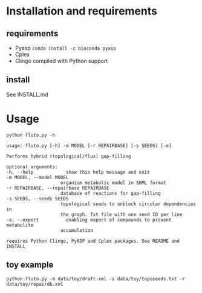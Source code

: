 # Installation and requirements

## requirements

* Pyasp
`conda install -c bioconda pyasp`
* Cplex
* Clingo compiled with Python support

## install

See INSTALL.md

# Usage

    python fluto.py -h

    usage: fluto.py [-h] -m MODEL [-r REPAIRBASE] [-s SEEDS] [-e]

    Performs hybrid (topological/flux) gap-filling

    optional arguments:
    -h, --help            show this help message and exit
    -m MODEL, --model MODEL
                        organism metabolic model in SBML format
    -r REPAIRBASE, --repairbase REPAIRBASE
                        database of reactions for gap-filling
    -s SEEDS, --seeds SEEDS
                        topological seeds to unblock circular dependencies in
                        the graph. Txt file with one seed ID per line
    -e, --export          enabling export of compounds to prevent metabolite
                        accumulation

    requires Python Clingo, PyASP and Cplex packages. See README and INSTALL

## toy example

`python fluto.py -m data/toy/draft.xml -s data/toy/toposeeds.txt -r data/toy/repairdb.xml`
